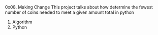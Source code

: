 0x08. Making Change
This project talks about how determine the fewest number of coins needed to meet a given amount total in python
1. Algorithm
2. Python
